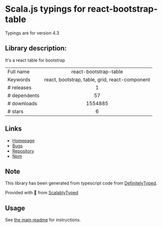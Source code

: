
# Scala.js typings for react-bootstrap-table

Typings are for version 4.3

## Library description:
It's a react table for bootstrap

|                    |                 |
| ------------------ | :-------------: |
| Full name          | react-bootstrap-table |
| Keywords           | react, bootstrap, table, grid, react-component |
| # releases         | 1 |
| # dependents       | 57 |
| # downloads        | 1554885 |
| # stars            | 6 |

## Links
- [Homepage](https://github.com/AllenFang/react-bootstrap-table#readme)
- [Bugs](https://github.com/AllenFang/react-bootstrap-table/issues)
- [Repository](https://github.com/AllenFang/react-bootstrap-table)
- [Npm](https://www.npmjs.com/package/react-bootstrap-table)
    


## Note
This library has been generated from typescript code from [DefinitelyTyped](https://definitelytyped.org).

Provided with :purple_heart: from [ScalablyTyped](https://github.com/oyvindberg/ScalablyTyped)

## Usage
See [the main readme](../../readme.md) for instructions.


